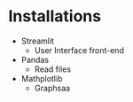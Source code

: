# Installations

- Streamlit
  - User Interface front-end
- Pandas
  - Read files
- Mathplotlib
  - Graphsaa
